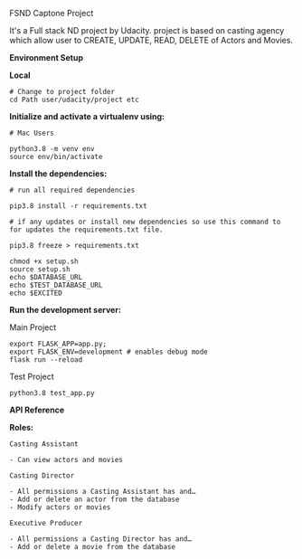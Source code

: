 FSND Captone Project

It's a Full stack ND project by Udacity. project is based on casting agency which allow user to CREATE, UPDATE, READ, DELETE of Actors and Movies.


**Environment Setup**

**Local**

```
# Change to project folder
cd Path user/udacity/project etc
```

**Initialize and activate a virtualenv using:**
```
# Mac Users

python3.8 -m venv env
source env/bin/activate
```
**Install the dependencies:**
```
# run all required dependencies

pip3.8 install -r requirements.txt

# if any updates or install new dependencies so use this command to for updates the requirements.txt file.  

pip3.8 freeze > requirements.txt
```

```
chmod +x setup.sh
source setup.sh
echo $DATABASE_URL
echo $TEST_DATABASE_URL
echo $EXCITED
```

**Run the development server:**

Main Project

```
export FLASK_APP=app.py;
export FLASK_ENV=development # enables debug mode
flask run --reload
```

Test Project

```
python3.8 test_app.py
```

**API Reference**

**Roles:**

```
Casting Assistant

- Can view actors and movies

Casting Director

- All permissions a Casting Assistant has and…
- Add or delete an actor from the database
- Modify actors or movies

Executive Producer

- All permissions a Casting Director has and…
- Add or delete a movie from the database
```